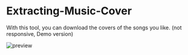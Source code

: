 # Extracting-Music-Cover

With this tool, you can download the covers of the songs you like. (not responsive, Demo version)

![preview](https://ehsan.storage.iran.liara.space/git-hub/Extracting-Music-Cover/preview1.png)

